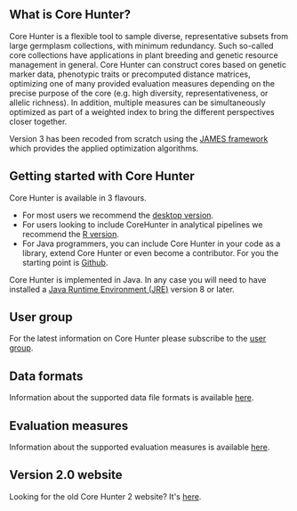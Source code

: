 ## What is Core Hunter?
Core Hunter is a flexible tool to sample diverse, representative subsets from large germplasm collections, with minimum redundancy. Such so-called core collections have applications in plant breeding and genetic resource management in general. Core Hunter can construct cores based on genetic marker data, phenotypic traits or precomputed distance matrices, optimizing one of many provided evaluation measures depending on the precise purpose of the core (e.g. high diversity, representativeness, or allelic richness). In addition, multiple measures can be simultaneously optimized as part of a weighted index to bring the different perspectives closer together.

Version 3 has been recoded from scratch using the [JAMES framework](http://www.jamesframework.org) which provides the applied optimization algorithms.

## Getting started with Core Hunter
Core Hunter is available in 3 flavours.

* For most users we recommend the [desktop version](desktop). 
* For users looking to include CoreHunter in analytical pipelines we recommend the [R version](r). 
* For Java programmers, you can include Core Hunter in your code as a library, extend Core Hunter or even become a contributor. For you the starting point is [Github](https://github.com/corehunter/corehunter3).

Core Hunter is implemented in Java. In any case you will need to have installed a [Java Runtime Environment (JRE)](https://java.com/download) version 8 or later.

## User group

For the latest information on Core Hunter please subscribe to the [user group](https://groups.google.com/d/forum/corehunter-users).

## Data formats

Information about the supported data file formats is available [here](data).

## Evaluation measures

Information about the supported evaluation measures is available [here](measures).

## Version 2.0 website
Looking for the old Core Hunter 2 website? It's [here](v2/).
